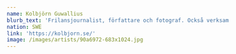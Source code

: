 ```yaml
---
name: Kolbjörn Guwallius
blurb_text: 'Frilansjournalist, författare och fotograf. Också verksam som föreläsare.'
nation: SWE
link: 'https://kolbjorn.se/'
image: /images/artists/90a6972-683x1024.jpg
---
```

